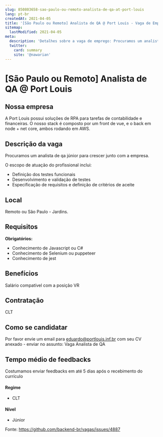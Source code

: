 ```yaml
---
slug: 850803658-sao-paulo-ou-remoto-analista-de-qa-at-port-louis
lang: pt-br
createdAt: 2021-04-05
title: '[São Paulo ou Remoto] Analista de QA @ Port Louis - Vaga de Emprego'
sitemap:
  lastModified: 2021-04-05
meta:
  description: 'Detalhes sobre a vaga de emprego: Procuramos um analista de qa júnior para crescer junto com a empresa.  O escopo de atuação do profissional inclui: - Definição dos testes funcionais  - Desenvolvimento e validação de testes  - Especificação de requisitos e definição de critérios de aceite'
  twitter:
    card: summary
    site: '@nawarian'
---
```


# [São Paulo ou Remoto] Analista de QA @ Port Louis

## Nossa empresa

A Port Louis possui soluções de RPA para tarefas de contabilidade e financeiras. O nosso stack é composto por um front de vue, e o back em node + net core, ambos rodando em AWS.

## Descrição da vaga

Procuramos um analista de qa júnior para crescer junto com a empresa. 

O escopo de atuação do profissional inclui:
 - Definição dos testes funcionais 
 - Desenvolvimento e validação de testes 
 - Especificação de requisitos e definição de critérios de aceite

## Local

Remoto ou São Paulo - Jardins.

## Requisitos

**Obrigatórios:**
 - Conhecimento de Javascript ou C#
 - Conhecimento de Selenium ou puppeteer
 - Conhecimento de jest


## Benefícios

Salário compatível com a posição
VR

## Contratação

CLT

## Como se candidatar

Por favor envie um email para eduardo@portlouis.inf.br com seu CV anexado - enviar no assunto: Vaga Analista de QA

## Tempo médio de feedbacks

Costumamos enviar feedbacks em até 5 dias após o recebimento do currículo


#### Regime
- CLT

#### Nível
- Júnior


Fonte: https://github.com/backend-br/vagas/issues/4887